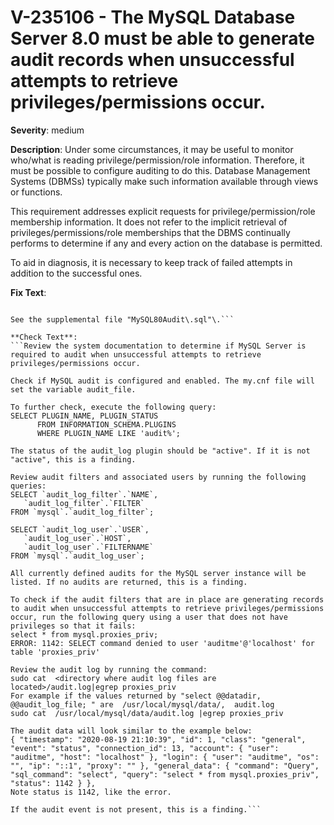 # V-235106 - The MySQL Database Server 8.0 must be able to generate audit records when unsuccessful attempts to retrieve privileges/permissions occur.

**Severity**: medium

**Description**:
Under some circumstances, it may be useful to monitor who/what is reading privilege/permission/role information. Therefore, it must be possible to configure auditing to do this. Database Management Systems (DBMSs) typically make such information available through views or functions.

This requirement addresses explicit requests for privilege/permission/role membership information. It does not refer to the implicit retrieval of  privileges/permissions/role memberships that the DBMS continually performs to determine if any and every action on the database is permitted.

To aid in diagnosis, it is necessary to keep track of failed attempts in addition to the successful ones.

**Fix Text**:
```If currently required, configure the MySQL Database Server to produce audit records when unsuccessful attempts to retrieve privileges/permissions occur\.

See the supplemental file "MySQL80Audit\.sql"\.```

**Check Text**:
```Review the system documentation to determine if MySQL Server is required to audit when unsuccessful attempts to retrieve privileges/permissions occur.

Check if MySQL audit is configured and enabled. The my.cnf file will set the variable audit_file.

To further check, execute the following query:
SELECT PLUGIN_NAME, PLUGIN_STATUS
      FROM INFORMATION_SCHEMA.PLUGINS
      WHERE PLUGIN_NAME LIKE 'audit%';

The status of the audit_log plugin should be "active". If it is not "active", this is a finding.

Review audit filters and associated users by running the following queries:
SELECT `audit_log_filter`.`NAME`,
   `audit_log_filter`.`FILTER`
FROM `mysql`.`audit_log_filter`;

SELECT `audit_log_user`.`USER`,
   `audit_log_user`.`HOST`,
   `audit_log_user`.`FILTERNAME`
FROM `mysql`.`audit_log_user`;

All currently defined audits for the MySQL server instance will be listed. If no audits are returned, this is a finding.

To check if the audit filters that are in place are generating records to audit when unsuccessful attempts to retrieve privileges/permissions occur, run the following query using a user that does not have privileges so that it fails:
select * from mysql.proxies_priv;
ERROR: 1142: SELECT command denied to user 'auditme'@'localhost' for table 'proxies_priv'

Review the audit log by running the command:
sudo cat  <directory where audit log files are located>/audit.log|egrep proxies_priv
For example if the values returned by "select @@datadir, @@audit_log_file; " are  /usr/local/mysql/data/,  audit.log
sudo cat  /usr/local/mysql/data/audit.log |egrep proxies_priv

The audit data will look similar to the example below:
{ "timestamp": "2020-08-19 21:10:39", "id": 1, "class": "general", "event": "status", "connection_id": 13, "account": { "user": "auditme", "host": "localhost" }, "login": { "user": "auditme", "os": "", "ip": "::1", "proxy": "" }, "general_data": { "command": "Query", "sql_command": "select", "query": "select * from mysql.proxies_priv", "status": 1142 } },
Note status is 1142, like the error.

If the audit event is not present, this is a finding.```
